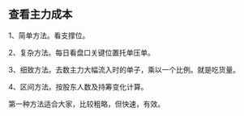 ## 查看主力成本
1、简单方法。看支撑位。  
  
2、复杂方法。每日看盘口关键位置托单压单。  
  
3、细致方法。去数主力大幅流入时的单子，乘以一个比例。就是吃货量。  
  
4、区间方法。按股东人数及持筹变化计算。  
  
第一种方法适合大家，比较粗略，但快速，有效。
